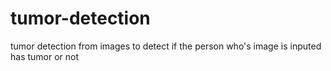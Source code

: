 # tumor-detection

tumor detection from images to detect if the person who's image is inputed has tumor or not
